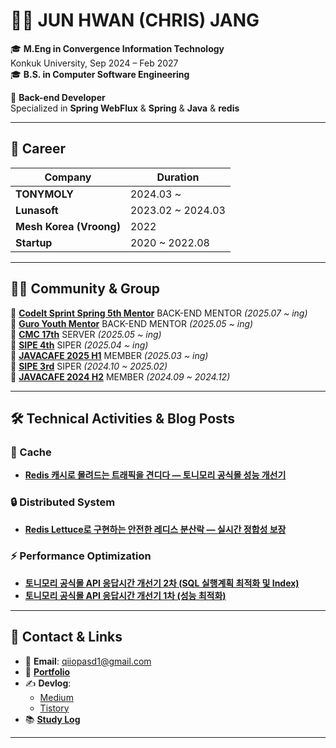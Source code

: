 # 👨‍💻 JUN HWAN (CHRIS) JANG

🎓 **M.Eng in Convergence Information Technology**  
Konkuk University, Sep 2024 – Feb 2027  
🎓 **B.S. in Computer Software Engineering**

💼 **Back-end Developer**  
Specialized in **Spring WebFlux** & **Spring** & **Java** & **redis**

---

## 💼 Career

| Company        | Duration         |
|----------------|------------------|
| **TONYMOLY**   | 2024.03 ~        |
| **Lunasoft**   | 2023.02 ~ 2024.03|
| **Mesh Korea (Vroong)** | 2022           |
| **Startup**    | 2020 ~ 2022.08      |

---

## 🧑‍💻 Community & Group

🔗 [**CodeIt Sprint Spring 5th Mentor**](https://sprint.codeit.kr/track/backend-spring?utm_source=boottent_paid&utm_medium=display&utm_content=spring&) BACK-END MENTOR *(2025.07 ~ ing)* <br/>
🔗 [**Guro Youth Mentor**](https://www.guro.go.kr/www/selectBbsNttView.do?bbsNo=662&nttNo=218118&&pageUnit=10&searchCnd=SJ&searchKrwd=%EC%B2%AD%EB%85%84&key=1790&pageIndex=1) BACK-END MENTOR *(2025.05 ~ ing)* <br/>
🔗 [**CMC 17th**](https://cmc.makeus.in/) SERVER *(2025.05 ~ ing)* <br/>
🔗 [**SIPE 4th**](https://sipe.team/) SIPER *(2025.04 ~ ing)* <br/>
🔗 [**JAVACAFE 2025 H1**](https://phantom-sycamore-adc.notion.site/6b9f59a73665403fb49e767a399314e5) MEMBER *(2025.03 ~ ing)* <br/>
🔗 [**SIPE 3rd**](https://sipe.team/) SIPER *(2024.10 ~ 2025.02)* <br/>
🔗 [**JAVACAFE 2024 H2**](https://phantom-sycamore-adc.notion.site/6b9f59a73665403fb49e767a399314e5) MEMBER *(2024.09 ~ 2024.12)* <br/>

---

## 🛠️ Technical Activities & Blog Posts

### 📀 Cache
- [**Redis 캐시로 몰려드는 트래픽을 견디다 — 토니모리 공식몰 성능 개선기**](https://tonymoly-tech.medium.com/redis-cache-tonymoly-performance-c5a5e18ae83c)

### 🔒 Distributed System
- [**Redis Lettuce로 구현하는 안전한 레디스 분산락 — 실시간 정합성 보장**](https://tonymoly-tech.medium.com/redis-lettuce-distributed-lock-for-data-integrity-4bc5c8623f05)

### ⚡ Performance Optimization
- [**토니모리 공식몰 API 응답시간 개선기 2차 (SQL 실행계획 최적화 및 Index)**](https://tonymoly-tech.medium.com/tonymoly-api-query-optimization-ae84a4ca4f8b)
- [**토니모리 공식몰 API 응답시간 개선기 1차 (성능 최적화)**](https://chris-jang.medium.com/test-c0c0a158d72f)

---

## 🔗 Contact & Links

- 📧 **Email**: qiiopasd1@gmail.com  
- 📄 **[Portfolio](https://flawless-plough-56d.notion.site/_-6689449778ef47fc99ab98c1a974d998)**  
- ✍️ **Devlog**:  
  - [Medium](https://chris-jang.medium.com/list/engineering-6507a77522cd)  
  - [Tistory](https://devlogofchris.tistory.com/)  
- 📚 **[Study Log](https://bit.ly/3uM0Vtg)**

---

